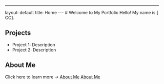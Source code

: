 ---
layout: default
title: Home
--- # Welcome to My Portfolio Hello! My name is [ CC].
## Projects
- Project 1: Description
- Project 2: Description
## About Me
Click here to learn more → [About Me](about.md)
[About Me](about.md)
